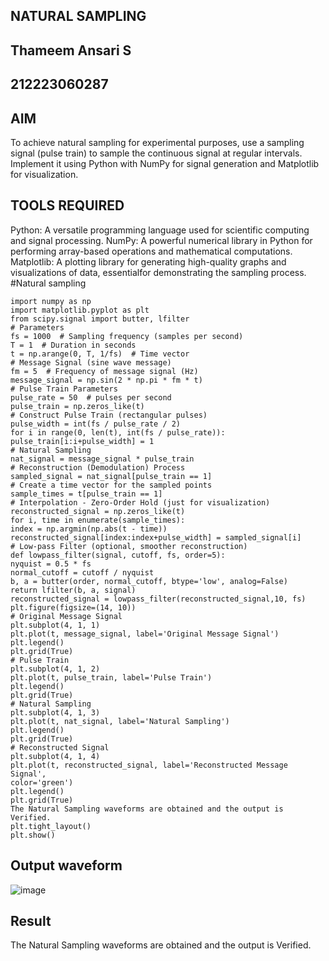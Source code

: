 ## NATURAL SAMPLING
## Thameem Ansari S
## 212223060287
## AIM
 To achieve natural sampling for experimental purposes, use a sampling signal (pulse
 train) to sample the continuous signal at regular intervals. Implement it using Python
 with NumPy for signal generation and Matplotlib for visualization.
## TOOLS REQUIRED
 Python: A versatile programming language used for scientific computing and signal
 processing. NumPy: A powerful numerical library in Python for performing array-based
 operations and mathematical computations. Matplotlib: A plotting library for generating
 high-quality graphs and visualizations of data, essentialfor demonstrating the sampling
 process.
 #Natural sampling
 ```
import numpy as np
 import matplotlib.pyplot as plt
 from scipy.signal import butter, lfilter
 # Parameters
 fs = 1000  # Sampling frequency (samples per second)
 T = 1  # Duration in seconds
t = np.arange(0, T, 1/fs)  # Time vector
 # Message Signal (sine wave message)
 fm = 5  # Frequency of message signal (Hz)
 message_signal = np.sin(2 * np.pi * fm * t)
 # Pulse Train Parameters
 pulse_rate = 50  # pulses per second
 pulse_train = np.zeros_like(t)
 # Construct Pulse Train (rectangular pulses)
 pulse_width = int(fs / pulse_rate / 2)
 for i in range(0, len(t), int(fs / pulse_rate)):
 pulse_train[i:i+pulse_width] = 1
 # Natural Sampling
 nat_signal = message_signal * pulse_train
 # Reconstruction (Demodulation) Process
 sampled_signal = nat_signal[pulse_train == 1]
 # Create a time vector for the sampled points
 sample_times = t[pulse_train == 1]
 # Interpolation - Zero-Order Hold (just for visualization)
 reconstructed_signal = np.zeros_like(t)
 for i, time in enumerate(sample_times):
 index = np.argmin(np.abs(t - time))
 reconstructed_signal[index:index+pulse_width] = sampled_signal[i]
 # Low-pass Filter (optional, smoother reconstruction)
 def lowpass_filter(signal, cutoff, fs, order=5):
 nyquist = 0.5 * fs
 normal_cutoff = cutoff / nyquist
 b, a = butter(order, normal_cutoff, btype='low', analog=False)
 return lfilter(b, a, signal)
 reconstructed_signal = lowpass_filter(reconstructed_signal,10, fs)
 plt.figure(figsize=(14, 10))
 # Original Message Signal
 plt.subplot(4, 1, 1)
 plt.plot(t, message_signal, label='Original Message Signal')
 plt.legend()
 plt.grid(True)
 # Pulse Train
 plt.subplot(4, 1, 2)
 plt.plot(t, pulse_train, label='Pulse Train')
 plt.legend()
 plt.grid(True)
 # Natural Sampling
 plt.subplot(4, 1, 3)
 plt.plot(t, nat_signal, label='Natural Sampling')
 plt.legend()
 plt.grid(True)
 # Reconstructed Signal
 plt.subplot(4, 1, 4)
 plt.plot(t, reconstructed_signal, label='Reconstructed Message Signal', 
color='green')
 plt.legend()
 plt.grid(True)
The Natural Sampling waveforms are obtained and the output is Verified.
 plt.tight_layout()
 plt.show()
```
## Output waveform
![image](https://github.com/user-attachments/assets/52ee7de8-e1ed-4d65-ad82-46f743de650f)
## Result
The Natural Sampling waveforms are obtained and the output is Verified.
